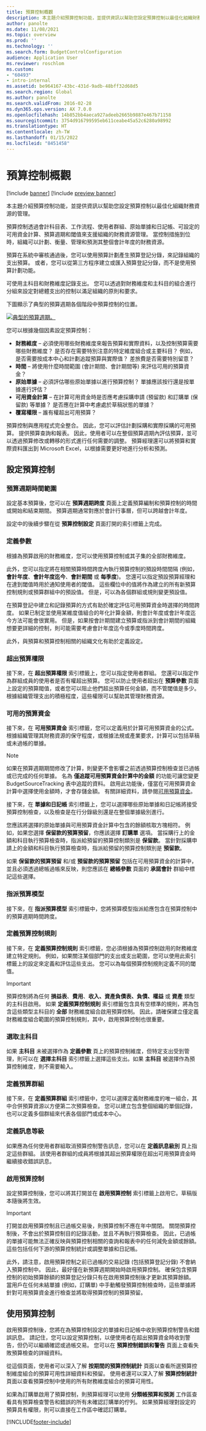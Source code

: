 ```yaml
---
title: 預算控制概觀
description: 本主題介紹預算控制功能，並提供資訊以幫助您設定預算控制以最佳化組織財務資源的管理。
author: panolte
ms.date: 11/08/2021
ms.topic: overview
ms.prod: ''
ms.technology: ''
ms.search.form: BudgetControlConfiguration
audience: Application User
ms.reviewer: roschlom
ms.custom:
- "60493"
- intro-internal
ms.assetid: be964167-43bc-431d-9adb-48bff32d68d5
ms.search.region: Global
ms.author: panolte
ms.search.validFrom: 2016-02-28
ms.dyn365.ops.version: AX 7.0.0
ms.openlocfilehash: 14b852bb4aeca927adeeb2665b9887e467b71158
ms.sourcegitcommit: 3754d916799595eb611ceabe45a52c6280a98992
ms.translationtype: HT
ms.contentlocale: zh-TW
ms.lasthandoff: 01/15/2022
ms.locfileid: "8451458"
---
```

# <a name="budget-control-overview"></a>預算控制概觀

[!include [banner](../includes/banner.md)]
[!include [preview banner](../includes/preview-banner.md)]

本主題介紹預算控制功能，並提供資訊以幫助您設定預算控制以最佳化組織財務資源的管理。

預算控制透過會計科目表、工作流程、使用者群組、原始單據和日記帳、可設定的可用資金計算、預算週期和閾值來支援組織的財務資源管理。 當控制措施到位時，組織可以計劃、衡量、管理和預測其整個會計年度的財務資源。 

預算在系統中審核通過後，您可以使用預算計劃產生預算登記分錄，來記錄組織的支出預算。 或者，您可以從第三方程序建立或匯入預算登記分錄，而不是使用預算計劃功能。 

可使用主科目和財務維度記錄支出。 您可以透過對財務維度和主科目的組合進行分組來設定對總體支出的控制以滿足組織的原則和要求。 

下圖顯示了典型的預算週期各個階段中預算控制的位置。

[![典型的預算週期。](./media/budgetingcycle-300x198.png)](./media/budgetingcycle.png) 

您可以根據幾個因素設定預算控制：

- **財務維度** – 必須使用哪些財務維度來報告預算和實際資料，以及控制預算需要哪些財務維度？ 是否存在需要特別注意的特定維度組合或主要科目？ 例如，是否需要按成本中心和計劃追蹤預算與實際值？ 差旅費是否需要特別留意？
- **時間** – 將使用什麼時間範圍 (會計期間、會計期間等) 來評估可用的預算資金？
- **原始單據** – 必須評估哪些原始單據以進行預算控制？ 單據應該按行還是按單據進行評估？
- **可用資金計算** – 在計算可用資金時是否應考慮採購申請 (預留款) 和訂購單 (保留款) 等單據？ 是否應在計算中考慮處於草稿狀態的單據？
- **覆寫權限** – 誰有權超出可用預算？

預算控制與應用程式完全整合。 因此，您可以評估計劃採購和實際採購的可用預算。 提供預算查詢和報表。 因此，使用者可以在整個預算週期內評估預算，並可以透過預算修改或轉移的形式進行任何需要的調整。 預算經理還可以將預算和實際資料匯出到 Microsoft Excel，以根據需要更好地進行分析和預測。

## <a name="configuring-budget-control"></a>設定預算控制

### <a name="budget-cycle-time-span"></a>預算週期時間範圍

設定基本預算後，您可以在 **預算週期跨度** 頁面上定義預算編制和預算控制的時間或開始和結束期間。 預算週期通常對應於會計行事曆，但可以跨越會計年度。

設定中的後續步驟在從 **預算控制設定** 頁面打開的索引標籤上完成。

### <a name="define-parameters"></a>定義參數

根據為預算啟用的財務維度，您可以使用預算控制或其子集的全部財務維度。 

此外，您可以指定將在相關預算時間跨度內執行預算控制的預設時間間隔 (例如，**會計年度**、**會計年度迄今**、**會計期間** 或 **每季度**)。 您還可以指定預設預算經理和在達到閾值時用於通知使用者的閾值。 這些欄位中的值將作為建立的所有新預算控制規則或預算群組中的預設值。 但是，可以為各個群組或規則變更預設值。 

在預算登記中建立和記錄預算的方式有助於確定評估可用預算資金時選擇的時間跨度。 如果已制定並使用某維度值組合的年化計算金額，則會計年度或會計年度迄今方法可能會很實用。 但是，如果按會計期間建立預算或指派到會計期間的組織想要更詳細的控制，則可能需要考慮會計年度迄今或季度時間跨度。 

此外，與預算和預算控制相關的組織文化有助於定義設定。

### <a name="over-budget-permissions"></a>超出預算權限

接下來，在 **超出預算權限** 索引標籤上，您可以指定使用者群組。 您還可以指定作為群組成員的使用者是否有權超出預算。 您可以防止使用者超出在 **預算參數** 頁面上設定的預算閥值，或者您可以阻止他們超出預算任何金額，而不管閾值是多少。 根據組織管理支出的積極程度，這些權限可以幫助其管理財務資源。 

### <a name="budget-funds-available"></a>可用的預算資金

接下來，在 **可用預算資金** 索引標籤，您可以定義用於計算可用預算資金的公式。 根據組織管理其財務資源的保守程度，或根據法規或產業要求，計算可以包括草稿或未過帳的單據。 

> [!NOTE]
> 如果在預算週期期間修改了計算，則變更不會影響之前透過預算控制檢查並已過帳或已完成的任何單據。 名為 **僅追蹤可用預算資金計算中的金額** 的功能可讓您變更 BudgetSourceTracking 表中追蹤的資料。 啟用此功能後，僅當在可用預算資金計算中選擇使用金額時，才會存儲金額。 有關詳細資料，請參閱[可用預算資金](budget-funds-available.md)。

接下來，在 **單據和日記帳** 索引標籤上，您可以選擇哪些原始單據和日記帳將接受預算控制檢查，以及檢查是在行分錄級別還是在整個單據級別進行。 

您應該將選擇的原始單據與可用預算資金計算中包含的餘額核取方塊相符。 例如，如果您選擇 **保留款的預算預留**，你應該選擇 **訂購單** 選項。 當採購行上的金額和科目執行預算檢查時，指派給預留的預算控制類別是 **保留款**。 當針對採購申請上的金額和科目執行預算檢查時，指派給預留的預算控制類別是 **預留款**。 

如果 **保留款的預算預留** 和/或 **預留款的預算預留** 包括在可用預算資金的計算中，並且必須透過總帳過帳來反映，則您應該在 **總帳參數** 頁面的 **承諾會計** 群組中標記這些選擇。

### <a name="assign-budget-models"></a>指派預算模型

接下來，在 **指派預算模型** 索引標籤中，您將預算模型指派給應包含在預算控制中的預算週期時間跨度。

### <a name="define-budget-control-rules"></a>定義預算控制規則

接下來，在 **定義預算控制規則** 索引標籤，您必須根據為預算控制啟用的財務維度建立特定規則。 例如，如果關注某個部門的支出或支出範圍，您可以使用此索引標籤上的設定來定義和評估這些支出。 您可以為每個預算控制規則定義不同的閾值。 

> [!Important]
> 預算控制將為任何 **損益表**、**費用**、**收入、資產負債表、負債、權益** 或 **資產** 類型的主科目啟用。 如果 **定義預算控制規則** 索引標籤包含具有空標準的規則，將為包含這些類型主科目的 **全部** 財務維度組合啟用預算控制。 因此，請確保建立僅定義財務維度組合範圍的預算控制規則，其中，啟用預算控制也很重要。

### <a name="select-main-accounts"></a>選取主科目

如果 **主科目** 未被選擇作為 **定義參數** 頁上的預算控制維度，但特定支出受到管理，則可以在 **選擇主科目** 索引標籤上選擇這些支出。如果 **主科目** 被選擇作為預算控制維度，則不需要輸入。

### <a name="define-budget-groups"></a>定義預算群組

接下來，在 **定義預算群組** 索引標籤中，您可以選擇定義財務維度的唯一組合，其中合併預算資源以方便第二次預算檢查。 您可以建立包含整個組織的單個記錄，也可以定義多個群組來代表各個部門或成本中心。

### <a name="define-message-levels"></a>定義訊息等級

如果應為任何使用者群組取消預算控制警告訊息，您可以在 **定義訊息級別** 頁上指定這些群組。 該使用者群組的成員將根據其超出預算權限在超出可用預算資金時繼續接收錯誤訊息。

### <a name="activate-budget-control"></a>啟用預算控制

設定預算控制後，您可以將其打開並在 **啟用預算控制** 索引標籤上啟用它。草稿版本隨後將生效。

> [!Important]
> 打開並啟用預算控制且已過帳交易後，則預算控制不應在年中關閉。 關閉預算控制後，不會出於預算控制目的記錄活動，並且不再執行預算檢查。 因此，已過帳的單據可能無法正確反映與預算控制相關的查詢和報表中的任何減免金額或餘額。 這些包括任何下游的預算控制統計或調整單據和日記帳。 

此外，請注意，啟用預算控制之前已過帳的交易記錄 (包括預算登記分錄) 不會納入預算控制中。 因此，最好僅在新預算週期開始時啟用預算控制。 確保包含預算控制的初始預算餘額的預算登記分錄只有在啟用預算控制後才更新其預算餘額。 當用戶在任何未結單據 (例如，訂購單) 中手動觸發預算控制檢查時，這些單據將針對可用預算資金進行檢查並將取得預算控制的預算預留。

## <a name="using-budget-control"></a>使用預算控制
啟用預算控制後，您將在為預算控制設定的單據和日記帳中收到預算控制警告和錯誤訊息。 請記住，您可以設定預算控制，以便使用者在超出預算資金時收到警告，但仍可以繼續確認或過帳交易。 您可以在 **預算控制錯誤和警告** 頁面上查看失敗預算檢查的詳細資料。

從這個頁面，使用者可以深入了解 **按期間的預算控制統計** 頁面以查看所選預算控制維度組合的預算可用性詳細資料和預留。 使用者還可以深入了解 **預算控制統計** 頁面以查看預算控制中使用的所有財務維度組合的預算可用性。 

如果為訂購單啟用了預算控制，則預算經理可以使用 **分類帳預算和預測** 工作區查看具有預算檢查警告和錯誤的所有未確認訂購單的佇列。 如果預算經理對設定的預算具有權限，則可以直接在工作區中確認訂購單。

[!INCLUDE[footer-include](../../includes/footer-banner.md)]
